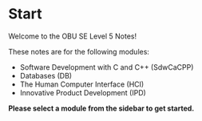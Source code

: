 # Start

Welcome to the OBU SE Level 5 Notes!  

These notes are for the following modules:

- Software Development with C and C++ (SdwCaCPP)
- Databases (DB)
- The Human Computer Interface (HCI)
- Innovative Product Development (IPD)

**Please select a module from the sidebar to get started.**
